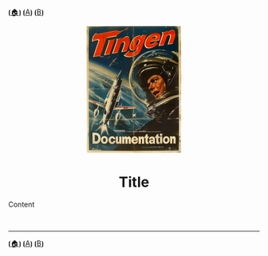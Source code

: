 <!-- u250812-->

⦗[🏠︎](/README.md)⦘ ⦗[A](./README.md)⦘ ⦗[B](../README.md)⦘
<div align="center">

  ![logo](/.github/img/logo/TngnDocProj-194x254.png)

# Title

</div>

Content

<br>

***

⦗[🏠︎](/README.md)⦘ ⦗[A](./README.md)⦘ ⦗[B](../README.md)⦘
